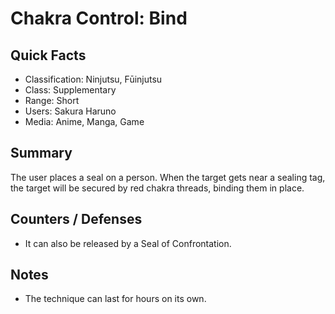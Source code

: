 # Chakra Control: Bind

## Quick Facts
- Classification: Ninjutsu, Fūinjutsu
- Class: Supplementary
- Range: Short
- Users: Sakura Haruno
- Media: Anime, Manga, Game

## Summary
The user places a seal on a person. When the target gets near a sealing tag, the target will be secured by red chakra threads, binding them in place.

## Counters / Defenses
- It can also be released by a Seal of Confrontation.

## Notes
- The technique can last for hours on its own.
